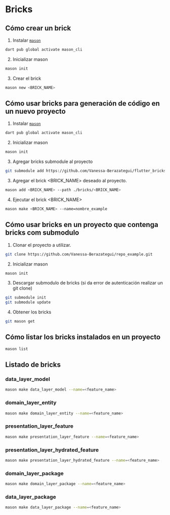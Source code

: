 # Bricks

## Cómo crear un brick

1. Instalar [`mason`](https://pub.dev/packages/mason_cli)

```bash
dart pub global activate mason_cli
```

2. Inicializar mason

```bash
mason init
```

3. Crear el brick

```bash
mason new <BRICK_NAME>
```

## Cómo usar bricks para generación de código en un nuevo proyecto

1. Instalar [`mason`](https://pub.dev/packages/mason_cli)

```bash
dart pub global activate mason_cli
```

2. Inicializar mason

```bash
mason init
```

3. Agregar bricks submodule al proyecto

```bash
git submodule add https://github.com/Vanessa-Berazategui/flutter_bricks.git
```

3. Agregar el brick <BRICK_NAME> deseado al proyecto.

```bash
mason add <BRICK_NAME> --path ./bricks/<BRICK_NAME>
```

4. Ejecutar el brick <BRICK_NAME>

```bash
mason make <BRICK_NAME> --name=nombre_example
```

## Cómo usar bricks en un proyecto que contenga bricks com submodulo

1. Clonar el proyecto a utilizar.

```bash
git clone https://github.com/Vanessa-Berazategui/repo_example.git
```

2. Inicializar mason

```bash
mason init
```

3. Descargar submodulo de bricks (si da error de autenticación realizar un git clone)

```bash
git submodule init
git submodule update
```

4. Obtener los bricks

```bash
git mason get
```

## Cómo listar los bricks instalados en un proyecto

```bash
mason list
```

## Listado de bricks

### **data_layer_model**

```bash
mason make data_layer_model --name=<feature_name>
```

### **domain_layer_entity**

```bash
mason make domain_layer_entity --name=<feature_name>
```

### **presentation_layer_feature**

```bash
mason make presentation_layer_feature --name=<feature_name>
```

### **presentation_layer_hydrated_feature**

```bash
mason make presentation_layer_hydrated_feature --name=<feature_name>
```

### **domain_layer_package**

```bash
mason make domain_layer_package --name=<feature_name>
```

### **data_layer_package**

```bash
mason make data_layer_package --name=<feature_name>
```
